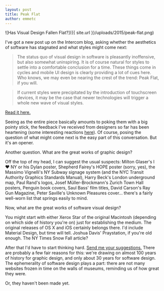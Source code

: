 ```yaml
---
layout: post
title: Peak Flat
author: emmetc
---
```


![Has Visual Design Fallen Flat?]({{ site.url }}/uploads/2015/peak-flat.png)

I've got a new post up on the Intercom blog, asking whether the aesthetics of software has stagnated and what styles might come next:

> The status quo of visual design in software is pleasantly inoffensive, but also somewhat uninspiring. It is of course natural for styles to settle into a comfortable conclusion for a time. These things come in cycles and mobile UI design is clearly providing a lot of cues here. Who knows, we may even be nearing the crest of the trend: Peak Flat, if you will.

> If current styles were precipitated by the introduction of touchscreen devices, it may be the case that newer technologies will trigger a whole new wave of visual styles.

[Read it here.](http://blog.intercom.io/has-visual-design-fallen-flat/)

Seeing as the entire piece basically amounts to poking them with a big pointy stick, the feedback I've received from designers so far has been heartening (some interesting reactions [here](https://news.layervault.com/stories/42294-has-visual-design-fallen-flat)). Of course, posing the question of what might come next is the easy part of this conversation. But it's an opener.

Another question. What are the great works of graphic design?

Off the top of my head, I can suggest the usual suspects: Milton Glaser's I &hearts; NY or his Dylan poster, Shepherd Fairey's HOPE poster (sorry, yes), the Massimo Vignelli's NY Subway signage system (and the NYC Transit Authority Graphics Standards Manual), Harry Beck's London underground map, Paul Rand's logos, Josef Müller-Brockmann's Zurich Town Hall posters, Penguin book covers, Saul Bass' film titles, David Carson's Ray Gun Magazine, Peter Saville's Unknown Pleasures cover... there's a fairly well-worn list that springs easily to mind.

Now, what are the great works of software visual design?

You might start with either Xerox Star of the original Macintosh (depending on which side of history you're on) just for establishing the medium. The original releases of OS X and iOS certainly belongs there. I'd include Material Design, but time will tell. Joshua Davis' Praystation, if you're old enough. The NY Times Snow Fall article?

After that I'd have to start thinking hard. [Send me your suggestions.](https://twitter.com/thoughtwax) There are probably a few fair reasons for this: we're drawing on almost 100 years of history for graphic design, and only about 30 years for software design. The ephemerality of software design plays a part: there are not many websites frozen in time on the walls of museums, reminding us of how great they were.

Or, they haven't been made yet.